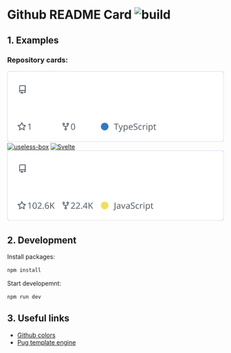 # Github README Card ![build](https://github.com/MR-Addict/github-readme-card/actions/workflows/build.yml/badge.svg?branch=main)

## 1. Examples

### Repository cards:

[![github readme card](https://raw.githubusercontent.com/MR-Addict/github-readme-card/output/repocards/github-readme-card.svg)](https://github.com/MR-Addict/github-readme-card/)
[![useless-box](https://raw.githubusercontent.com/MR-Addict/github-readme-card/output/repocards/useless-box.svg)](https://github.com/MR-Addict/useless-box/)
[![Svelte](https://raw.githubusercontent.com/MR-Addict/github-readme-card/output/repocards/svelte.svg)](https://github.com/sveltejs/svelte/)
[![Next.js](https://raw.githubusercontent.com/MR-Addict/github-readme-card/output/repocards/next.js.svg)](https://github.com/vercel/next.js/)

## 2. Development

Install packages:

```bash
npm install
```

Start developemnt:

```bash
npm run dev
```

## 3. Useful links

- [Github colors](https://github.com/ozh/github-colors)
- [Pug template engine](https://github.com/pugjs/pug)

